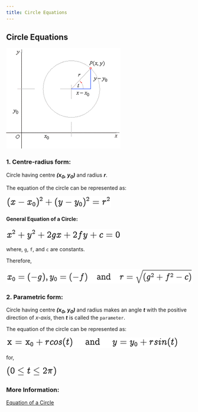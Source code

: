 ```yaml
---
title: Circle Equations
---
```

## Circle Equations

![Circle centered at (x0, y0) with radius r, a point P(x, y) on the circle, and angle t](https://raw.githubusercontent.com/pranabendra/articles/master/geometry/circle/circle_2.gif)

### 1. Centre-radius form:

Circle having centre <i><b>(x<sub>0</sub>, y<sub>0</sub>)</b></i> and radius <b><i>r</i></b>.

The equation of the circle can be represented as:

![(x-x0)^2 + (y-y0)^2 = r^2](https://raw.githubusercontent.com/pranabendra/articles/master/geometry/circle/circle_3.png)

#### General Equation of a Circle:

![x^2 + y^2 + 2gx + 2fy + c = 0](https://raw.githubusercontent.com/pranabendra/articles/master/geometry/circle/circle_6.png)

where, `g`, `f`, and `c` are constants.

Therefore,

![x0 = (-g), y0 = (-f), and r = square root of (g^2 + f^2 -c)](https://raw.githubusercontent.com/pranabendra/articles/master/geometry/circle/circle_9.png)

### 2. Parametric form:

Circle having centre <i><b>(x<sub>0</sub>, y<sub>0</sub>)</b></i> and radius makes an angle <b><i>t</i></b> with the positive direction of <i>x-axis</i>, then <b><i>t</i></b> is called the `parameter`.

The equation of the circle can be represented as:

![x = x0 + rcos(t), y = y0 + rsin(t)](https://raw.githubusercontent.com/pranabendra/articles/master/geometry/circle/circle_4.png)

for, 

![0<=t<= 2 pi](https://raw.githubusercontent.com/pranabendra/articles/master/geometry/circle/circle_5.png)

### More Information:
<a href = "http://mypages.valdosta.edu/alazari/math1111/Circle.html" target="_blank" rel="nofollow">Equation of a Circle</a>


